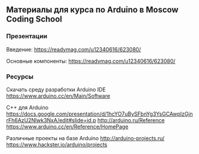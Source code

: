 ## Материалы для курса по Arduino в Moscow Coding School

### Презентации
Введение:
https://readymag.com/u12340616/623080/

Основные компоненты:
https://readymag.com/u12340616/623080/

### Ресурсы
Скачать среду разработки Arduino IDE
https://www.arduino.cc/en/Main/Software

C++ для Arduino
https://docs.google.com/presentation/d/1hcYO7uBySFbnYg3YsGCAwplzGjnrFh6AzU2Nlwk3NxA/edit#slide=id.p
http://arduino.ru/Reference
https://www.arduino.cc/en/Reference/HomePage

Различные проекты на базе Arduino
http://arduino-projects.ru/
https://www.hackster.io/arduino/projects
